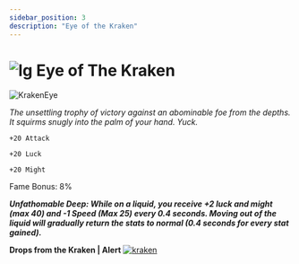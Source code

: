 ```yaml
---
sidebar_position: 3
description: "Eye of the Kraken"
---
```


# ![lg](https://media.discordapp.net/attachments/1118235017550778448/1152808711153262622/Legendary_Bag.png?width=67&height=67) Eye of The Kraken

![KrakenEye](https://media.discordapp.net/attachments/1118235017550778448/1153116728407105566/Eye_Of_The_Kraken.png?width=70&height=70)

<i>The unsettling trophy of victory against an abominable foe from the depths. It squirms snugly into the palm of your hand. Yuck.</i>

    +20 Attack
    
    +20 Luck
    
    +20 Might
    
Fame Bonus: 8%

***Unfathomable Deep: While on a liquid, you receive +2 luck and might (max 40) and -1 Speed (Max 25) every 0.4 seconds. Moving out of the liquid will gradually return the stats to normal (0.4 seconds for every stat gained).***

**Drops from the Kraken | Alert** [![kraken](https://media.discordapp.net/attachments/1118235017550778448/1153466542919524392/The_Kraken-alt-3.png?width=110&height=96)](https://wiki.valorserver.com/docs/valor_guides/mechanics)
